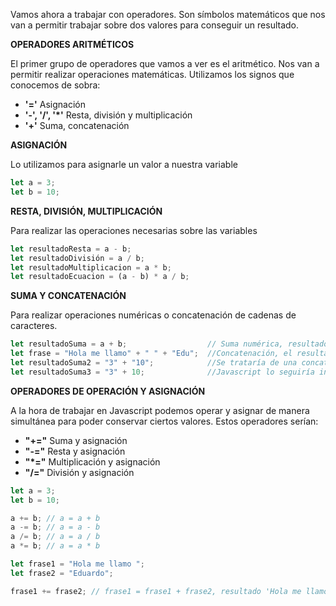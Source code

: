 Vamos ahora a trabajar con operadores. Son símbolos matemáticos que nos van a permitir trabajar sobre dos valores para conseguir un resultado.

**OPERADORES ARITMÉTICOS**

El primer grupo de operadores que vamos a ver es el aritmético.
Nos van a permitir realizar operaciones matemáticas. Utilizamos los signos que conocemos de sobra:

- **'='** Asignación
- **'-', '/', '*'** Resta, división y multiplicación
- **'+'** Suma, concatenación

**ASIGNACIÓN**

Lo utilizamos para asignarle un valor a nuestra variable

```js
let a = 3;
let b = 10;
```

**RESTA, DIVISIÓN, MULTIPLICACIÓN**

Para realizar las operaciones necesarias sobre las variables

```js
let resultadoResta = a - b;
let resultadoDivisión = a / b;
let resultadoMultiplicacion = a * b;
let resultadoEcuacion = (a - b) * a / b;
```

**SUMA Y CONCATENACIÓN**

Para realizar operaciones numéricas o concatenación de cadenas de caracteres.

```js
let resultadoSuma = a + b;                  // Suma numérica, resultado 13
let frase = "Hola me llamo" + " " + "Edu";  //Concatenación, el resultado sería la cadena 'Hola me llamo Edu'
let resultadoSuma2 = "3" + "10";            //Se trataría de una concatenación, el resultado sería 310
let resultadoSuma3 = "3" + 10;              //Javascript lo seguiría interpretando como cadena, resultado 310
```

**OPERADORES DE OPERACIÓN Y ASIGNACIÓN**

A la hora de trabajar en Javascript podemos operar y asignar de manera simultánea para poder conservar ciertos valores. Estos operadores serían:

- **"+="** Suma y asignación
- **"-="** Resta y asignación
- **"*="** Multiplicación y asignación
- **"/="** División y asignación

```js
let a = 3;
let b = 10;

a += b; // a = a + b
a -= b; // a = a - b
a /= b; // a = a / b
a *= b; // a = a * b

let frase1 = "Hola me llamo ";
let frase2 = "Eduardo";

frase1 += frase2; // frase1 = frase1 + frase2, resultado 'Hola me llamo Eduardo'
```
